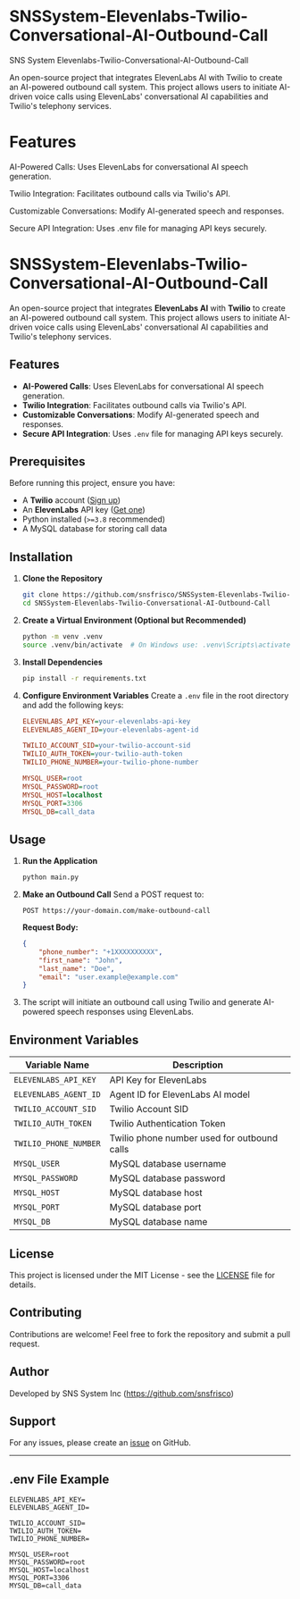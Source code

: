 # SNSSystem-Elevenlabs-Twilio-Conversational-AI-Outbound-Call
SNS System Elevenlabs-Twilio-Conversational-AI-Outbound-Call

An open-source project that integrates ElevenLabs AI with Twilio to create an AI-powered outbound call system. This project allows users to initiate AI-driven voice calls using ElevenLabs' conversational AI capabilities and Twilio's telephony services.

# Features

AI-Powered Calls: Uses ElevenLabs for conversational AI speech generation.

Twilio Integration: Facilitates outbound calls via Twilio's API.

Customizable Conversations: Modify AI-generated speech and responses.

Secure API Integration: Uses .env file for managing API keys securely.

# SNSSystem-Elevenlabs-Twilio-Conversational-AI-Outbound-Call

An open-source project that integrates **ElevenLabs AI** with **Twilio** to create an AI-powered outbound call system. This project allows users to initiate AI-driven voice calls using ElevenLabs' conversational AI capabilities and Twilio's telephony services.

## Features

- **AI-Powered Calls**: Uses ElevenLabs for conversational AI speech generation.
- **Twilio Integration**: Facilitates outbound calls via Twilio's API.
- **Customizable Conversations**: Modify AI-generated speech and responses.
- **Secure API Integration**: Uses `.env` file for managing API keys securely.

## Prerequisites

Before running this project, ensure you have:

- A **Twilio** account ([Sign up](https://www.twilio.com/))
- An **ElevenLabs** API key ([Get one](https://elevenlabs.io/))
- Python installed (`>=3.8` recommended)
- A MySQL database for storing call data

## Installation

1. **Clone the Repository**
   ```sh
   git clone https://github.com/snsfrisco/SNSSystem-Elevenlabs-Twilio-Conversational-AI-Outbound-Call.git
   cd SNSSystem-Elevenlabs-Twilio-Conversational-AI-Outbound-Call
   ```

2. **Create a Virtual Environment (Optional but Recommended)**
   ```sh
   python -m venv .venv
   source .venv/bin/activate  # On Windows use: .venv\Scripts\activate
   ```

3. **Install Dependencies**
   ```sh
   pip install -r requirements.txt
   ```

4. **Configure Environment Variables**
   Create a `.env` file in the root directory and add the following keys:
   ```ini
   ELEVENLABS_API_KEY=your-elevenlabs-api-key
   ELEVENLABS_AGENT_ID=your-elevenlabs-agent-id
   
   TWILIO_ACCOUNT_SID=your-twilio-account-sid
   TWILIO_AUTH_TOKEN=your-twilio-auth-token
   TWILIO_PHONE_NUMBER=your-twilio-phone-number

   MYSQL_USER=root
   MYSQL_PASSWORD=root
   MYSQL_HOST=localhost
   MYSQL_PORT=3306
   MYSQL_DB=call_data
   ```

## Usage

1. **Run the Application**
   ```sh
   python main.py
   ```

2. **Make an Outbound Call**
   Send a POST request to:
   ```
   POST https://your-domain.com/make-outbound-call
   ```
   **Request Body:**
   ```json
   {
       "phone_number": "+1XXXXXXXXXX",
       "first_name": "John",
       "last_name": "Doe",
       "email": "user.example@example.com"
   }
   ```

3. The script will initiate an outbound call using Twilio and generate AI-powered speech responses using ElevenLabs.

## Environment Variables

| Variable Name          | Description |
|------------------------|-------------|
| `ELEVENLABS_API_KEY`   | API Key for ElevenLabs |
| `ELEVENLABS_AGENT_ID`  | Agent ID for ElevenLabs AI model |
| `TWILIO_ACCOUNT_SID`   | Twilio Account SID |
| `TWILIO_AUTH_TOKEN`    | Twilio Authentication Token |
| `TWILIO_PHONE_NUMBER`  | Twilio phone number used for outbound calls |
| `MYSQL_USER`           | MySQL database username |
| `MYSQL_PASSWORD`       | MySQL database password |
| `MYSQL_HOST`           | MySQL database host |
| `MYSQL_PORT`           | MySQL database port |
| `MYSQL_DB`             | MySQL database name |

## License

This project is licensed under the MIT License - see the [LICENSE](LICENSE) file for details.

## Contributing

Contributions are welcome! Feel free to fork the repository and submit a pull request.

## Author

Developed by SNS System Inc (https://github.com/snsfrisco)

## Support

For any issues, please create an [issue](https://github.com/snsfrisco/SNSSystem-Elevenlabs-Twilio-Conversational-AI-Outbound-Call/issues) on GitHub.

---

## .env File Example

```
ELEVENLABS_API_KEY=
ELEVENLABS_AGENT_ID=

TWILIO_ACCOUNT_SID=
TWILIO_AUTH_TOKEN=
TWILIO_PHONE_NUMBER=

MYSQL_USER=root
MYSQL_PASSWORD=root
MYSQL_HOST=localhost
MYSQL_PORT=3306
MYSQL_DB=call_data
```

